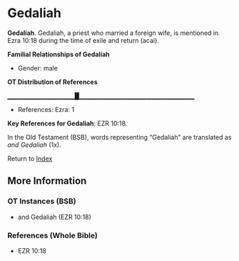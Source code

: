 # Gedaliah
**Gedaliah**. 
Gedaliah, a priest who married a foreign wife, is mentioned in Ezra 10:18 during the time of exile and return (acai). 




**Familial Relationships of Gedaliah**


* Gender: male


**OT Distribution of References**

▁▁▁▁▁▁▁▁▁▁▁▁▁▁█▁▁▁▁▁▁▁▁▁▁▁▁▁▁▁▁▁▁▁▁▁▁▁▁
* References: Ezra: 1



**Key References for Gedaliah**: 
EZR 10:18. 


In the Old Testament (BSB), words representing “Gedaliah” are translated as 
*and Gedaliah* (1x). 




Return to [Index](00-Index.md)

## More Information

### OT Instances (BSB)

* and Gedaliah (EZR 10:18)



### References (Whole Bible)

* EZR 10:18



